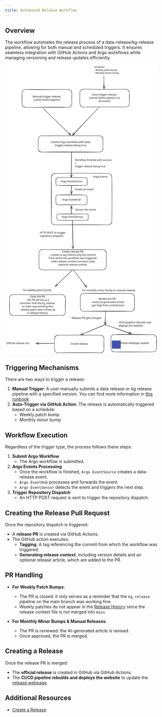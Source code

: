 ```yaml
---
title: Automated Release Workflow
---
```


## Overview
The workflow automates the release process of a data-release/kg-release pipeline, allowing for both manual and scheduled triggers. It ensures seamless integration with GitHub Actions and Argo workflows while managing versioning and release updates efficiently.

![Automated data release workflow](../../assets/img/auto-data-release-pipeline.svg)

## Triggering Mechanisms
There are two ways to trigger a release:

1. **Manual Trigger**: A user manually submits a data release or kg release pipeline with a specified version. You can find more information in [this runbook](https://docs.dev.everycure.org/infrastructure/runbooks/01_releases/)
2. **Auto-Trigger via GitHub Action**: The release is automatically triggered based on a schedule:
   - Weekly patch bump
   - Monthly minor bump

## Workflow Execution
Regardless of the trigger type, the process follows these steps:

1. **Submit Argo Workflow**
   - The Argo workflow is submitted.
2. **Argo Events Processing**
   - Once the workflow is finished, `Argo EventSource` creates a data-release event.
   - `Argo EventHub` processes and forwards the event.
   - `Argo EventSensor` detects the event and triggers the next step.
3. **Trigger Repository Dispatch**
   - An HTTP POST request is sent to trigger the repository dispatch.

## Creating the Release Pull Request
Once the repository dispatch is triggered:

- A **release PR** is created via GitHub Actions.
- The GitHub action executes:
  - **Tagging**: A tag referencing the commit from which the workflow was triggered.
  - **Generating release context**, including version details and an optional release article, which are added to the PR.

## PR Handling

- **For Weekly Patch Bumps**:
  - The PR is closed: it only serves as a reminder that the `kg_release` pipeline on the main branch was working fine.
  - Weekly patches do not appear in the [Release History](https://docs.dev.everycure.org/releases/release_history/) since the release context file is not merged into `main`.

- **For Monthly Minor Bumps & Manual Releases**:
  - The PR is reviewed: the AI-generated article is revised.
  - Once approved, the PR is merged.

## Creating a Release

Once the release PR is merged:
- The **official release** is created in GitHub via GitHub Actions.
- The **CI/CD pipeline rebuilds and deploys the website** to update the [release webpage](https://docs.dev.everycure.org/releases/).

## Additional Resources
- [Create a Release](https://docs.dev.everycure.org/infrastructure/runbooks/01_releases/)
